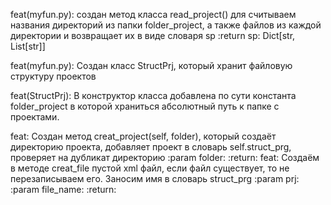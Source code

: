 feat(myfun.py): создан метод класса read_project() для считываем названия директорий из папки folder_project,
    а также файлов из каждой директории и возвращает их в виде словаря sp
    :return sp: Dict[str, List[str]]

feat(myfun.py): Создан класс StructPrj, который хранит файловую структуру проектов

feat(StructPrj): В конструктор класса добавлена по сути константа folder_project в которой храниться абсолютный путь к папке с проектами.

feat: Создан метод creat_project(self, folder), который создаёт директорию проекта, добавляет проект в словарь self.struct_prg, проверяет на дубликат директорию
        :param folder:
        :return:
feat:   Создаём  в методе creat_file пустой xml файл, если файл существует, то не перезаписываем его.
        Заносим имя в словарь struct_prg 
        :param prj: 
        :param file_name: 
        :return: 